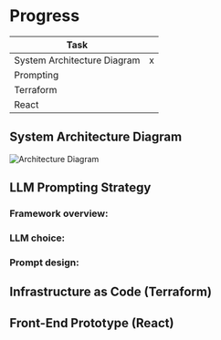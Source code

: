 # Progress

| Task                        |     |
| --------------------------- | --- |
| System Architecture Diagram | x   |
| Prompting                   |     |
| Terraform                   |     |
| React                       |     |

## System Architecture Diagram

![Architecture Diagram]()

## LLM Prompting Strategy

### Framework overview:

### LLM choice:

### Prompt design:

## Infrastructure as Code (Terraform)

## Front-End Prototype (React)
